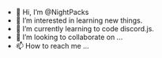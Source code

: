 - 👋 Hi, I’m @NightPacks
- 👀 I’m interested in learning new things.
- 🌱 I’m currently learning to code discord.js.
- 💞️ I’m looking to collaborate on ...
- 📫 How to reach me ...

<!---
NightPacks/NightPacks is a ✨ special ✨ repository because its `README.md` (this file) appears on your GitHub profile.
You can click the Preview link to take a look at your changes.
--->
